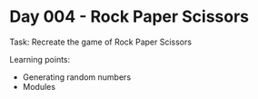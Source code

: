 # Day 004 - Rock Paper Scissors

Task: Recreate the game of Rock Paper Scissors

Learning points:
- Generating random numbers
- Modules
